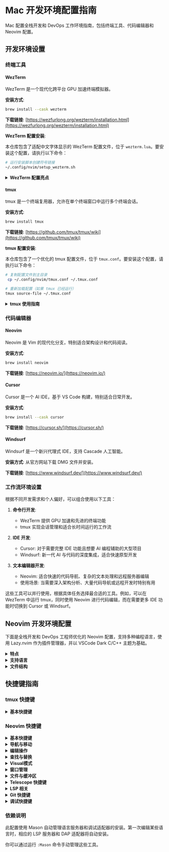 # Mac 开发环境配置指南

Mac 配置全栈开发和 DevOps 工作环境指南，包括终端工具、代码编辑器和 Neovim 配置。

## 开发环境设置

### 终端工具

#### WezTerm

WezTerm 是一个现代化跨平台 GPU 加速终端模拟器。

**安装方式**:
```bash
brew install --cask wezterm
```

**下载链接**: [https://wezfurlong.org/wezterm/installation.html](https://wezfurlong.org/wezterm/installation.html)

**WezTerm 配置安装**:

本仓库包含了适配中文字体显示的 WezTerm 配置文件，位于 `wezterm.lua`。要安装这个配置，请执行以下命令：

```bash
# 运行安装脚本创建符号链接
~/.config/nvim/setup_wezterm.sh
```

<details>
<summary><b>WezTerm 配置亮点</b></summary>

- **中文字体支持**: 配置了字体回退机制，确保中文字符在 tmux 和 Neovim 中正确显示
- **字体配置**: 使用 JetBrains Mono 作为主字体，回退到 Heiti SC、PingFang SC 等中文字体
- **终端兼容性**: 设置了 xterm-256color 终端类型，优化与 tmux 配合使用
- **UTF-8 支持**: 启用了必要的编码设置，确保各种语言字符正确显示

要修改配置，编辑 `~/.config/nvim/wezterm.lua` 文件即可，修改后重启 WezTerm 生效。
</details>

#### tmux

tmux 是一个终端复用器，允许在单个终端窗口中运行多个终端会话。

**安装方式**:
```bash
brew install tmux
```

**下载链接**: [https://github.com/tmux/tmux/wiki](https://github.com/tmux/tmux/wiki)

**tmux 配置安装**:

本仓库包含了一个优化的 tmux 配置文件，位于 `tmux.conf`。要安装这个配置，请执行以下命令：

```bash
# 复制配置文件到主目录
 cp ~/.config/nvim/tmux.conf ~/.tmux.conf

# 重新加载配置（如果 tmux 已经运行）
tmux source-file ~/.tmux.conf
```

<details>
<summary><b>tmux 使用指南</b></summary>

启动新会话：
```bash
tmux
```

启动新会话并命名：
```bash
tmux new -s 会话名
```

加入已有会话：
```bash
tmux attach -t 会话名
```

列出所有会话：
```bash
tmux ls
```

</details>

### 代码编辑器

#### Neovim

Neovim 是 Vim 的现代化分支，特别适合架构设计和代码阅读。

**安装方式**:
```bash
brew install neovim
```

**下载链接**: [https://neovim.io/](https://neovim.io/)

#### Cursor

Cursor 是一个 AI IDE，基于 VS Code 构建，特别适合日常开发。

**安装方式**:
```bash
brew install --cask cursor
```

**下载链接**: [https://cursor.sh/](https://cursor.sh/)

#### Windsurf

Windsurf 是一个新兴代理式 IDE，支持 Cascade 人工智能。

**安装方式**:
从官方网站下载 DMG 文件并安装。

**下载链接**: [https://www.windsurf.dev/](https://www.windsurf.dev/)

### 工作流环境设置

根据不同开发需求和个人偏好，可以组合使用以下工具：

1. **命令行开发**:
   - WezTerm 提供 GPU 加速和先进的终端功能
   - tmux 实现会话管理和适合长时间运行的工作流

2. **IDE 开发**:
   - Cursor: 对于需要完整 IDE 功能且想要 AI 编程辅助的大型项目
   - Windsurf: 新一代 AI 与代码的深度集成，适合快速原型开发
   
3. **文本编辑器开发**:
   - Neovim: 适合快速的代码导航、复杂的文本处理和远程服务器编辑
   - 使用场景: 当需要深入架构分析、大量代码导航或远程开发时特别有用

这些工具可以并行使用，根据具体任务选择最合适的工具。例如，可以在 WezTerm 中运行 tmux，同时使用 Neovim 进行代码编辑，而在需要更多 IDE 功能时切换到 Cursor 或 Windsurf。

## Neovim 开发环境配置

下面是全栈开发和 DevOps 工程师优化的 Neovim 配置，支持多种编程语言，使用 Lazy.nvim 作为插件管理器，并以 VSCode Dark C/C++ 主题为基础。

<details>
<summary><b>特点</b></summary>

- 使用 Lazy.nvim 管理所有插件（性能更优、懒加载）
- VSCode Dark C/C++ 主题优化配置
- 多语言 LSP 支持（C/C++, Python, Go, Rust, Java, Ruby, JavaScript, HTML, CSS 等）
- Telescope 文件和代码搜索
- 代码补全与智能提示
- Treesitter 高级语法高亮
- Git 集成
- 调试支持（DAP + UI）
- Mason 自动管理 LSP 和 DAP 服务

</details>

<details>
<summary><b>支持语言</b></summary>

#### 后端语言
- C/C++: 同时支持 LSP 和 DAP
- Python: 包括 Django 调试支持
- Go: 完整代码导航与调试
- Java: LSP 与专业调试器
- Ruby: solargraph 支持
- Rust: rust-analyzer 支持

#### 前端语言
- JavaScript/TypeScript: LSP 与调试
- HTML/CSS: 智能补全与提示
- JSON/YAML: 模式验证与格式化

#### DevOps 工具
- Kubernetes: YAML 智能提示与 K8s 资源模式验证
- Docker: Dockerfile 语法高亮与 docker-compose 文件验证
- Terraform: HCL 语法高亮、智能补全与资源验证
- Ansible: YAML Playbook 支持
- Bash: 语法高亮与静态分析

</details>

<details>
<summary><b>文件结构</b></summary>

- `init.lua` - 主配置文件
- `lua/plugins/init.lua` - 所有插件配置
- `lua/lsp/init.lua` - 多语言 LSP 配置
- `lua/git/init.lua` - Git 相关配置
- `lua/dap/init.lua` - 多语言调试配置

</details>

## 快捷键指南

### tmux 快捷键
<details>
<summary><b>基本快捷键</b></summary>

所有快捷键都需要先按前缀键 `Ctrl+a`，然后再按相应的键。

| 快捷键              | 功能                        |
|--------------------------|-----------------------------|  
| `Ctrl+a ?`              | 显示所有快捷键              |
| **窗格操作**           |                             |  
| `Ctrl+a \|`             | 水平分割窗格                  |
| `Ctrl+a -`              | 垂直分割窗格                  |
| `Ctrl+a h/j/k/l`        | 左/下/上/右切换窗格 (Vim风格)   |
| `Ctrl+a H/J/K/L`        | 调整窗格大小                  |
| `Ctrl+a m`              | 切换同步模式(同时在多窗格输入)   |
| **窗口管理**           |                             |  
| `Ctrl+a c`              | 创建新窗口                    |
| `Ctrl+a ,`              | 重命名窗口                    |
| `Ctrl+a n/p`            | 切换到下一个/上一个窗口         |
| `Ctrl+a 0-9`            | 切换到窗口 0-9                |
| `Ctrl+a </>`            | 向前/向后移动窗口               |
| **会话管理**           |                             |  
| `Ctrl+a S`              | 新建/附加会话                  |
| `Ctrl+a X`              | 关闭当前会话                   |
| `Ctrl+a d`              | 分离当前会话（保持会话在后台运行）   |
| **复制模式**           |                             |  
| `Ctrl+a [`              | 进入复制模式                   |
| `v` (复制模式中)          | 开始选择                      |
| `y` (复制模式中)          | 复制选择内容                   |
| `r` (复制模式中)          | 矩形选择模式                   |
| **其他**              |                             |  
| `Ctrl+a r`              | 重新加载 tmux 配置文件           |

</details>

### Neovim 快捷键

<details>
<summary><b>基本快捷键</b></summary>

- `<Space>` - Leader 键
- `,` - Local leader 键

</details>

<details>
<summary><b>导航与移动</b></summary>

| 键位      | 功能                   |
|-----------|------------------------|  
| `h/j/k/l` | 左/下/上/右移动        |
| `w`       | 向前移动一个单词       |
| `b`       | 向后移动一个单词       |
| `e`       | 移动到单词结尾         |
| `0`       | 移动到行首            |
| `$`       | 移动到行尾            |
| `gg`      | 移动到文件开头        |
| `G`       | 移动到文件结尾        |
| `<n>G`    | 移动到第n行           |
| `:<n>`    | 移动到第n行           |
| `<n>j/k`  | 向下/上移动n行        |
| `<n>h/l`  | 向左/右移动n个字符    |
| `<n>w/b`  | 向前/后移动n个单词    |
| `H`       | 移动到屏幕顶部        |
| `M`       | 移动到屏幕中间        |
| `L`       | 移动到屏幕底部        |
| `zz`      | 将当前行置于屏幕中央  |
| `zt`      | 将当前行置于屏幕顶部  |
| `zb`      | 将当前行置于屏幕底部  |
| `Ctrl+d`  | 向下翻半页           |
| `Ctrl+u`  | 向上翻半页           |
| `Ctrl+f`  | 向下翻整页           |
| `Ctrl+b`  | 向上翻整页           |
| `%`       | 跳转到匹配的括号     |

</details>

<details>
<summary><b>编辑操作</b></summary>

| 键位      | 功能                      |
|-----------|---------------------------|  
| `i`       | 在光标前进入插入模式      |
| `I`       | 在行首进入插入模式        |
| `a`       | 在光标后进入插入模式      |
| `A`       | 在行尾进入插入模式        |
| `o`       | 在下方新行插入并进入插入模式 |
| `O`       | 在上方新行插入并进入插入模式 |
| `x`       | 删除光标下字符            |
| `dd`      | 删除整行                  |
| `<n>dd`   | 删除n行                   |
| `d<motion>` | 删除motion范围内文本      |
| `yy`      | 复制整行                  |
| `<n>yy`   | 复制n行                   |
| `y<motion>` | 复制motion范围内文本      |
| `p`       | 在光标后粘贴              |
| `P`       | 在光标前粘贴              |
| `"+y`     | 复制到系统剪贴板          |
| `"+p`     | 从系统剪贴板粘贴          |
| `u`       | 撤销上一次操作            |
| `Ctrl+r`  | 重做（撤销的撤销）        |
| `r<char>` | 替换当前字符              |
| `~`       | 切换大小写                |
| `>>`      | 增加缩进                  |
| `<<`      | 减少缩进                  |
| `:s/old/new/g` | 替换当前行所有匹配     |
| `:%s/old/new/g` | 替换整个文件所有匹配   |
| `:<n>,<m>s/old/new/g` | 替换从n到m行的所有匹配 |

</details>

<details>
<summary><b>查找与替换</b></summary>

| 键位      | 功能                     |
|-----------|--------------------------|  
| `/pattern` | 向前搜索pattern          |
| `?pattern` | 向后搜索pattern          |
| `n`       | 重复上次搜索（同方向）   |
| `N`       | 重复上次搜索（反方向）   |
| `*`       | 向前搜索光标下的单词     |
| `#`       | 向后搜索光标下的单词     |
| `:noh`    | 取消搜索高亮             |

</details>

<details>
<summary><b>Visual模式</b></summary>

| 键位      | 功能                     |
|-----------|--------------------------|  
| `v`       | 进入可视模式             |
| `V`       | 进入行可视模式           |
| `Ctrl+v`  | 进入块可视模式           |
| `>`       | 增加选中区域缩进         |
| `<`       | 减少选中区域缩进         |
| `y`       | 复制选中区域             |
| `d`       | 删除选中区域             |
| `c`       | 删除选中区域并进入插入模式 |
| `o`       | 移动到选择区域的另一端   |

</details>

<details>
<summary><b>窗口管理</b></summary>

| 键位          | 功能                 |
|---------------|----------------------|  
| `:sp`         | 水平分割窗口         |
| `:vs`         | 垂直分割窗口         |
| `Ctrl+w+h/j/k/l` | 切换到左/下/上/右窗口 |
| `Ctrl+w+H/J/K/L` | 移动窗口到左/下/上/右 |
| `Ctrl+w+=`    | 等分所有窗口         |
| `Ctrl+w+_`    | 最大化当前窗口高度   |
| `Ctrl+w+|`    | 最大化当前窗口宽度   |
| `:q`          | 关闭当前窗口         |
| `:qa`         | 关闭所有窗口         |

</details>

<details>
<summary><b>文件与缓冲区</b></summary>

| 键位       | 功能                   |
|------------|------------------------|  
| `:e file`  | 编辑文件               |
| `:w`       | 保存当前文件           |
| `:wa`      | 保存所有文件           |
| `:q`       | 退出                   |
| `:q!`      | 强制退出（不保存）     |
| `:wq`      | 保存并退出             |
| `:bn`      | 切换到下一个缓冲区     |
| `:bp`      | 切换到上一个缓冲区     |
| `:bd`      | 删除当前缓冲区         |
| `:ls`      | 列出所有缓冲区         |
| `:b<n>`    | 切换到第n个缓冲区      |

</details>

<details>
<summary><b>Telescope 快捷键</b></summary>

| 键位         | 功能             |
|--------------|------------------|
| `<C-p>`      | 查找文件         |
| `<leader>ff` | 查找文件         |
| `<leader>fg` | 全局搜索         |
| `<leader>fb` | 查找缓冲区       |
| `<leader>fs` | 文档符号搜索     |
| `<leader>fr` | 查找引用         |
| `<leader>fd` | 查找诊断信息     |
| `<leader>gd` | 转到定义         |

</details>

<details>
<summary><b>LSP 相关</b></summary>

| 键位         | 功能             |
|--------------|------------------|
| `gd`         | 转到定义         |
| `gr`         | 查找引用         |
| `K`          | 显示悬停信息     |
| `<leader>rn` | 重命名标识符     |
| `<leader>ca` | 代码操作         |
| `[d`         | 上一个诊断       |
| `]d`         | 下一个诊断       |
| `<leader>e`  | 显示行诊断       |
| `<leader>q`  | 显示诊断列表     |

</details>

<details>
<summary><b>Git 快捷键</b></summary>

| 键位         | 功能             |
|--------------|------------------| 
| `<leader>gj` | 下一个更改块      |
| `<leader>gk` | 上一个更改块      |
| `<leader>gb` | 当前行 blame     |
| `<leader>gp` | 预览更改块       |
| `<leader>gu` | 撤销更改块       |
| `<leader>gs` | 暂存更改块       |
| `<leader>gc` | Git 提交历史     |
| `<leader>gt` | Git 文件状态     |
| `<leader>gB` | Git 分支         |

</details>

<details>
<summary><b>调试快捷键</b></summary>

| 键位           | 功能             |
|----------------|------------------|
| `<F5>`         | 继续调试         |
| `<F10>`        | 单步跳过         |
| `<F11>`        | 单步进入         |
| `<F12>`        | 单步跳出         |
| `<leader>b`    | 切换断点         |
| `<leader>bc`   | 添加条件断点      |
| `<leader>bl`   | 添加日志断点      |
| `<leader>dr`   | 打开调试REPL      |
| `<leader>dl`   | 运行上次调试      |
| `<leader>du`   | 切换调试UI       |

</details>

### 依赖说明

此配置使用 Mason 自动管理语言服务器和调试适配器的安装。第一次编辑某些语言时，相应的 LSP 服务器和 DAP 适配器将自动安装。

你可以通过运行 `:Mason` 命令手动管理这些工具。
